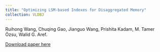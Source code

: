```yaml
---
title: "Optimizing LSM-based Indexes for Disaggregated Memory"
collection: VLDBJ
---
```

Ruihong Wang, Chuqing Gao, Jianguo Wang, Prishita Kadam, M. Tamer Özsu, Walid G. Aref.

[Download paper here]()

